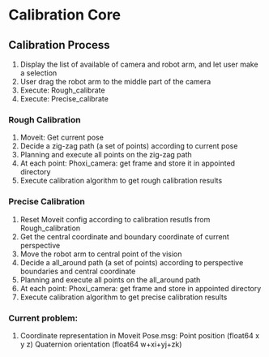 # Calibration Core

## Calibration Process

1. Display the list of available of camera and robot arm, and let user make a selection
2. User drag the robot arm to the middle part of the camera
3. Execute: Rough_calibrate
4. Execute: Precise_calibrate



### Rough Calibration

1. Moveit: Get current pose
2. Decide a zig-zag path (a set of points) according to current pose
3. Planning and execute all points on the zig-zag path
4. At each point: Phoxi_camera: get frame and store it in appointed directory
5. Execute calibration algorithm to get rough calibration results

### Precise Calibration

1. Reset Moveit config according to calibration resutls from Rough_calibration
2. Get the central coordinate and boundary coordinate of current perspective
3. Move the robot arm to central point of the vision 
4. Decide a all_around path (a set of points) according to perspective boundaries and central coordinate 
5. Planning and execute all points on the all_around path
6. At each point: Phoxi_camera: get frame and store in appointed directory
7. Execute calibration algorithm to get precise calibration results



### Current problem:

1. Coordinate representation in Moveit 
   Pose.msg:
   Point position (float64 x y z)
   Quaternion orientation (float64 w+xi+yj+zk)